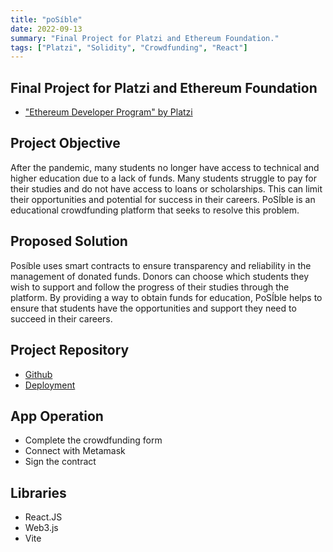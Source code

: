 ```yaml
---
title: "poSíble"
date: 2022-09-13
summary: "Final Project for Platzi and Ethereum Foundation."
tags: ["Platzi", "Solidity", "Crowdfunding", "React"]
---
```


## Final Project for Platzi and Ethereum Foundation
- ["Ethereum Developer Program" by Platzi](https://platzi.com/blog/inicia-el-ethereum-developer-program-en-platzi/)

## Project Objective

After the pandemic, many students no longer have access to technical and higher education due to a lack of funds. Many students struggle to pay for their studies and do not have access to loans or scholarships. This can limit their opportunities and potential for success in their careers. PoSÍble is an educational crowdfunding platform that seeks to resolve this problem.

## Proposed Solution

Posíble uses smart contracts to ensure transparency and reliability in the management of donated funds. Donors can choose which students they wish to support and follow the progress of their studies through the platform. By providing a way to obtain funds for education, PoSÍble helps to ensure that students have the opportunities and support they need to succeed in their careers.

## Project Repository
- [Github](https://github.com/Redf0xD/poSIble)
- [Deployment](https://posible-eth.vercel.app/)

## App Operation
- Complete the crowdfunding form
- Connect with Metamask
- Sign the contract

## Libraries
- React.JS
- Web3.js
- Vite
